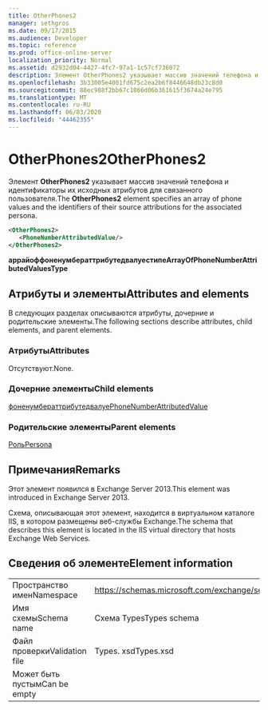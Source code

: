 ```yaml
---
title: OtherPhones2
manager: sethgros
ms.date: 09/17/2015
ms.audience: Developer
ms.topic: reference
ms.prod: office-online-server
localization_priority: Normal
ms.assetid: d2932d04-4427-4fc7-97a1-1c57cf736072
description: Элемент OtherPhones2 указывает массив значений телефона и идентификаторы их исходных атрибутов для связанного пользователя.
ms.openlocfilehash: 3b33005e4001fd675c2ea2b6f8446648db23c8d0
ms.sourcegitcommit: 88ec988f2bb67c1866d06b361615f3674a24e795
ms.translationtype: MT
ms.contentlocale: ru-RU
ms.lasthandoff: 06/03/2020
ms.locfileid: "44462355"
---
```

# <a name="otherphones2"></a><span data-ttu-id="186da-103">OtherPhones2</span><span class="sxs-lookup"><span data-stu-id="186da-103">OtherPhones2</span></span>

<span data-ttu-id="186da-104">Элемент **OtherPhones2** указывает массив значений телефона и идентификаторы их исходных атрибутов для связанного пользователя.</span><span class="sxs-lookup"><span data-stu-id="186da-104">The **OtherPhones2** element specifies an array of phone values and the identifiers of their source attributions for the associated persona.</span></span> 
  
```XML
<OtherPhones2>
   <PhoneNumberAttributedValue/>
</OtherPhones2>

```

 <span data-ttu-id="186da-105">**аррайоффоненумбераттрибутедвалуестипе**</span><span class="sxs-lookup"><span data-stu-id="186da-105">**ArrayOfPhoneNumberAttributedValuesType**</span></span>
## <a name="attributes-and-elements"></a><span data-ttu-id="186da-106">Атрибуты и элементы</span><span class="sxs-lookup"><span data-stu-id="186da-106">Attributes and elements</span></span>

<span data-ttu-id="186da-107">В следующих разделах описываются атрибуты, дочерние и родительские элементы.</span><span class="sxs-lookup"><span data-stu-id="186da-107">The following sections describe attributes, child elements, and parent elements.</span></span>
  
### <a name="attributes"></a><span data-ttu-id="186da-108">Атрибуты</span><span class="sxs-lookup"><span data-stu-id="186da-108">Attributes</span></span>

<span data-ttu-id="186da-109">Отсутствуют.</span><span class="sxs-lookup"><span data-stu-id="186da-109">None.</span></span>
  
### <a name="child-elements"></a><span data-ttu-id="186da-110">Дочерние элементы</span><span class="sxs-lookup"><span data-stu-id="186da-110">Child elements</span></span>

[<span data-ttu-id="186da-111">фоненумбераттрибутедвалуе</span><span class="sxs-lookup"><span data-stu-id="186da-111">PhoneNumberAttributedValue</span></span>](phonenumberattributedvalue.md)
  
### <a name="parent-elements"></a><span data-ttu-id="186da-112">Родительские элементы</span><span class="sxs-lookup"><span data-stu-id="186da-112">Parent elements</span></span>

[<span data-ttu-id="186da-113">Роль</span><span class="sxs-lookup"><span data-stu-id="186da-113">Persona</span></span>](persona.md)
  
## <a name="remarks"></a><span data-ttu-id="186da-114">Примечания</span><span class="sxs-lookup"><span data-stu-id="186da-114">Remarks</span></span>

<span data-ttu-id="186da-115">Этот элемент появился в Exchange Server 2013.</span><span class="sxs-lookup"><span data-stu-id="186da-115">This element was introduced in Exchange Server 2013.</span></span>
  
<span data-ttu-id="186da-116">Схема, описывающая этот элемент, находится в виртуальном каталоге IIS, в котором размещены веб-службы Exchange.</span><span class="sxs-lookup"><span data-stu-id="186da-116">The schema that describes this element is located in the IIS virtual directory that hosts Exchange Web Services.</span></span>
  
## <a name="element-information"></a><span data-ttu-id="186da-117">Сведения об элементе</span><span class="sxs-lookup"><span data-stu-id="186da-117">Element information</span></span>

|||
|:-----|:-----|
|<span data-ttu-id="186da-118">Пространство имен</span><span class="sxs-lookup"><span data-stu-id="186da-118">Namespace</span></span>  <br/> |https://schemas.microsoft.com/exchange/services/2006/types  <br/> |
|<span data-ttu-id="186da-119">Имя схемы</span><span class="sxs-lookup"><span data-stu-id="186da-119">Schema name</span></span>  <br/> |<span data-ttu-id="186da-120">Схема Types</span><span class="sxs-lookup"><span data-stu-id="186da-120">Types schema</span></span>  <br/> |
|<span data-ttu-id="186da-121">Файл проверки</span><span class="sxs-lookup"><span data-stu-id="186da-121">Validation file</span></span>  <br/> |<span data-ttu-id="186da-122">Types. xsd</span><span class="sxs-lookup"><span data-stu-id="186da-122">Types.xsd</span></span>  <br/> |
|<span data-ttu-id="186da-123">Может быть пустым</span><span class="sxs-lookup"><span data-stu-id="186da-123">Can be empty</span></span>  <br/> ||
   

